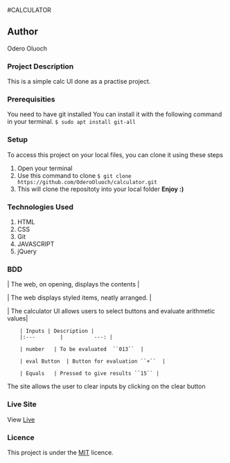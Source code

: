 #CALCULATOR

## Author
Odero Oluoch

### Project Description
This is a simple calc UI done as a practise project.


### Prerequisities
You need to have git installed
You can install it with the following command in your terminal.
`$ sudo apt install git-all`

### Setup
To access this project on your local files, you can clone it using these steps
1. Open your terminal
2. Use this command to clone `$ git clone https://github.com/OderoOluoch/calculator.git`
3. This will clone the repositoty into your local folder
 __Enjoy :)__

### Technologies Used
1. HTML
2. CSS
3. Git
4. JAVASCRIPT
5. jQuery

### BDD
| The web, on opening, displays the contents |

| The web displays styled items, neatly arranged. |

| The calculator UI allows users to select buttons and evaluate arithmetic values|

        | Inputs | Description |
        |:---        |          ---: |

        | number   | To be evaluated  ``013``  |

        | eval Button  | Button for evaluation ``+``  |

        | Equals   | Pressed to give results ``15`` |


        
The site allows the user to clear inputs by clicking on the clear button
    

### Live Site
View [Live](https://oderooluoch.github.io/calculator/)

### Licence
This project is under the  [MIT](LICENSE) licence.